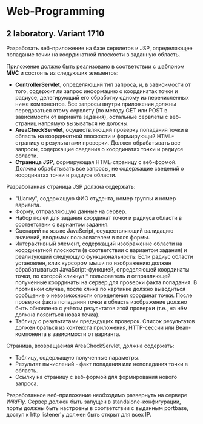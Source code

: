 # Web-Programming
## 2 laboratory. Variant 1710

Разработать веб-приложение на базе сервлетов и JSP, определяющее попадание точки на координатной плоскости в заданную область.

Приложение должно быть реализовано в соответствии с шаблоном __MVC__ и состоять из следующих элементов:

* __ControllerServlet__, определяющий тип запроса, и, в зависимости от того, содержит ли запрос информацию о координатах точки и радиусе, делегирующий его обработку одному из перечисленных ниже компонентов. Все запросы внутри приложения должны передаваться этому сервлету (по методу GET или POST в зависимости от варианта задания), остальные сервлеты с веб-страниц напрямую вызываться не должны.
* __AreaCheckServlet__, осуществляющий проверку попадания точки в область на координатной плоскости и формирующий HTML-страницу с результатами проверки. Должен обрабатывать все запросы, содержащие сведения о координатах точки и радиусе области.
* __Страница JSP__, формирующая HTML-страницу с веб-формой. Должна обрабатывать все запросы, не содержащие сведений о координатах точки и радиусе области.

Разработанная страница JSP должна содержать:
    
* "Шапку", содержащую ФИО студента, номер группы и номер варианта.
* Форму, отправляющую данные на сервер.
* Набор полей для задания координат точки и радиуса области в соответствии с вариантом задания.
* Сценарий на языке JavaScript, осуществляющий валидацию значений, вводимых пользователем в поля формы.
* Интерактивный элемент, содержащий изображение области на координатной плоскости (в соответствии с вариантом задания) и реализующий следующую функциональность:
    Если радиус области установлен, клик курсором мыши по изображению должен обрабатываться JavaScript-функцией, определяющей координаты точки, по которой кликнул * пользователь и отправляющей полученные координаты на сервер для проверки факта попадания.
    В противном случае, после клика по картинке должно выводиться сообщение о невозможности определения координат точки.
    После проверки факта попадания точки в область изображение должно быть обновлено с учётом результатов этой проверки (т.е., на нём должна появиться новая точка).
* Таблицу с результатами предыдущих проверок. Список результатов должен браться из контекста приложения, HTTP-сессии или Bean-компонента в зависимости от варианта.

Страница, возвращаемая AreaCheckServlet, должна содержать:
* Таблицу, содержащую полученные параметры.
* Результат вычислений - факт попадания или непопадания точки в область.
* Ссылку на страницу с веб-формой для формирования нового запроса.

Разработанное веб-приложение необходимо развернуть на сервере _WildFly_. Сервер должен быть запущен в standalone-конфигурации, порты должны быть настроены в соответствии с выданным portbase, доступ к http listener'у должен быть открыт для всех IP.